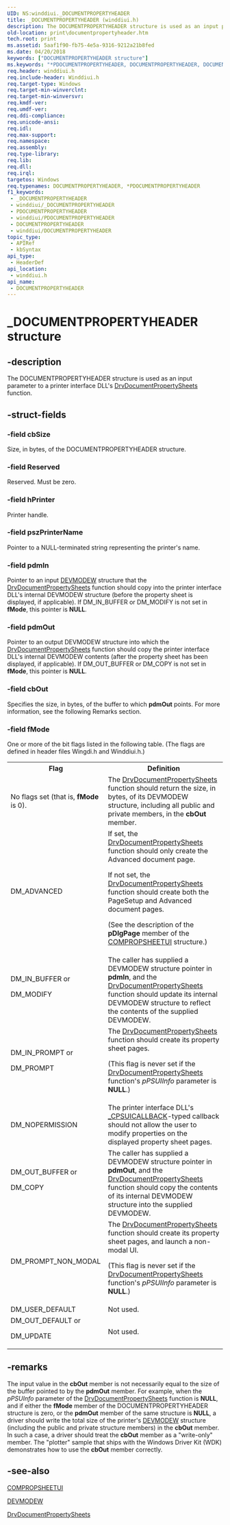 ```yaml
---
UID: NS:winddiui._DOCUMENTPROPERTYHEADER
title: _DOCUMENTPROPERTYHEADER (winddiui.h)
description: The DOCUMENTPROPERTYHEADER structure is used as an input parameter to a printer interface DLL's DrvDocumentPropertySheets function.
old-location: print\documentpropertyheader.htm
tech.root: print
ms.assetid: 5aaf1f90-fb75-4e5a-9316-9212a21b8fed
ms.date: 04/20/2018
keywords: ["DOCUMENTPROPERTYHEADER structure"]
ms.keywords: "*PDOCUMENTPROPERTYHEADER, DOCUMENTPROPERTYHEADER, DOCUMENTPROPERTYHEADER structure [Print Devices], PDOCUMENTPROPERTYHEADER, PDOCUMENTPROPERTYHEADER structure pointer [Print Devices], _DOCUMENTPROPERTYHEADER, print.documentpropertyheader, print_interface-graphics_d12da62c-2384-4bc3-a83d-ed948460d718.xml, winddiui/DOCUMENTPROPERTYHEADER, winddiui/PDOCUMENTPROPERTYHEADER"
req.header: winddiui.h
req.include-header: Winddiui.h
req.target-type: Windows
req.target-min-winverclnt: 
req.target-min-winversvr: 
req.kmdf-ver: 
req.umdf-ver: 
req.ddi-compliance: 
req.unicode-ansi: 
req.idl: 
req.max-support: 
req.namespace: 
req.assembly: 
req.type-library: 
req.lib: 
req.dll: 
req.irql: 
targetos: Windows
req.typenames: DOCUMENTPROPERTYHEADER, *PDOCUMENTPROPERTYHEADER
f1_keywords:
 - _DOCUMENTPROPERTYHEADER
 - winddiui/_DOCUMENTPROPERTYHEADER
 - PDOCUMENTPROPERTYHEADER
 - winddiui/PDOCUMENTPROPERTYHEADER
 - DOCUMENTPROPERTYHEADER
 - winddiui/DOCUMENTPROPERTYHEADER
topic_type:
 - APIRef
 - kbSyntax
api_type:
 - HeaderDef
api_location:
 - winddiui.h
api_name:
 - DOCUMENTPROPERTYHEADER
---
```


# _DOCUMENTPROPERTYHEADER structure


## -description

The DOCUMENTPROPERTYHEADER structure is used as an input parameter to a printer interface DLL's <a href="/windows-hardware/drivers/ddi/winddiui/nf-winddiui-drvdocumentpropertysheets">DrvDocumentPropertySheets</a> function.

## -struct-fields

### -field cbSize

Size, in bytes, of the DOCUMENTPROPERTYHEADER structure.

### -field Reserved

Reserved. Must be zero.

### -field hPrinter

Printer handle.

### -field pszPrinterName

Pointer to a NULL-terminated string representing the printer's name.

### -field pdmIn

Pointer to an input <a href="/windows/win32/api/wingdi/ns-wingdi-devmodew">DEVMODEW</a> structure that the <a href="/windows-hardware/drivers/ddi/winddiui/nf-winddiui-drvdocumentpropertysheets">DrvDocumentPropertySheets</a> function should copy into the printer interface DLL's internal DEVMODEW structure (before the property sheet is displayed, if applicable). If DM_IN_BUFFER or DM_MODIFY is not set in <b>fMode</b>, this pointer is <b>NULL</b>.

### -field pdmOut

Pointer to an output DEVMODEW structure into which the <a href="/windows-hardware/drivers/ddi/winddiui/nf-winddiui-drvdocumentpropertysheets">DrvDocumentPropertySheets</a> function should copy the printer interface DLL's internal DEVMODEW contents (after the property sheet has been displayed, if applicable). If DM_OUT_BUFFER or DM_COPY is not set in <b>fMode</b>, this pointer is <b>NULL</b>.

### -field cbOut

Specifies the size, in bytes, of the buffer to which <b>pdmOut</b> points. For more information, see the following Remarks section.

### -field fMode

One or more of the bit flags listed in the following table. (The flags are defined in header files Wingdi.h and Winddiui.h.)

<table>
<tr>
<th>Flag</th>
<th>Definition</th>
</tr>
<tr>
<td>
No flags set (that is, <b>fMode</b> is 0).

</td>
<td>
The <a href="/windows-hardware/drivers/ddi/winddiui/nf-winddiui-drvdocumentpropertysheets">DrvDocumentPropertySheets</a> function should return the size, in bytes, of its DEVMODEW structure, including all public and private members, in the <b>cbOut</b> member.

</td>
</tr>
<tr>
<td>
DM_ADVANCED

</td>
<td>
If set, the <a href="/windows-hardware/drivers/ddi/winddiui/nf-winddiui-drvdocumentpropertysheets">DrvDocumentPropertySheets</a> function should only create the Advanced document page.

If not set, the <a href="/windows-hardware/drivers/ddi/winddiui/nf-winddiui-drvdocumentpropertysheets">DrvDocumentPropertySheets</a> function should create both the PageSetup and Advanced document pages.

(See the description of the <b>pDlgPage</b> member of the <a href="/windows-hardware/drivers/ddi/compstui/ns-compstui-_compropsheetui">COMPROPSHEETUI</a> structure.)

</td>
</tr>
<tr>
<td>
DM_IN_BUFFER or

DM_MODIFY

</td>
<td>
The caller has supplied a DEVMODEW structure pointer in <b>pdmIn</b>, and the <a href="/windows-hardware/drivers/ddi/winddiui/nf-winddiui-drvdocumentpropertysheets">DrvDocumentPropertySheets</a> function should update its internal DEVMODEW structure to reflect the contents of the supplied DEVMODEW.

</td>
</tr>
<tr>
<td>
DM_IN_PROMPT or

DM_PROMPT

</td>
<td>
The <a href="/windows-hardware/drivers/ddi/winddiui/nf-winddiui-drvdocumentpropertysheets">DrvDocumentPropertySheets</a> function should create its property sheet pages.

(This flag is never set if the <a href="/windows-hardware/drivers/ddi/winddiui/nf-winddiui-drvdocumentpropertysheets">DrvDocumentPropertySheets</a> function's <i>pPSUIInfo</i> parameter is <b>NULL</b>.)

</td>
</tr>
<tr>
<td>
DM_NOPERMISSION

</td>
<td>
The printer interface DLL's <a href="/windows-hardware/drivers/ddi/compstui/nc-compstui-_cpsuicallback">_CPSUICALLBACK</a>-typed callback should not allow the user to modify properties on the displayed property sheet pages.

</td>
</tr>
<tr>
<td>
DM_OUT_BUFFER or

DM_COPY

</td>
<td>
The caller has supplied a DEVMODEW structure pointer in <b>pdmOut</b>, and the <a href="/windows-hardware/drivers/ddi/winddiui/nf-winddiui-drvdocumentpropertysheets">DrvDocumentPropertySheets </a>function should copy the contents of its internal DEVMODEW structure into the supplied DEVMODEW.

</td>
</tr>
<tr>
<td>
DM_PROMPT_NON_MODAL

</td>
<td>
The <a href="/windows-hardware/drivers/ddi/winddiui/nf-winddiui-drvdocumentpropertysheets">DrvDocumentPropertySheets</a> function should create its property sheet pages, and launch a non-modal UI.

(This flag is never set if the <a href="/windows-hardware/drivers/ddi/winddiui/nf-winddiui-drvdocumentpropertysheets">DrvDocumentPropertySheets</a> function's <i>pPSUIInfo</i> parameter is <b>NULL</b>.)

</td>
</tr>
<tr>
<td>
DM_USER_DEFAULT

</td>
<td>
Not used.

</td>
</tr>
<tr>
<td>
DM_OUT_DEFAULT or

DM_UPDATE

</td>
<td>
Not used.

</td>
</tr>
</table>

## -remarks

The input value in the <b>cbOut</b> member is not necessarily equal to the size of the buffer pointed to by the <b>pdmOut</b> member. For example, when the <i>pPSUInfo</i> parameter of the <a href="/windows-hardware/drivers/ddi/winddiui/nf-winddiui-drvdocumentpropertysheets">DrvDocumentPropertySheets</a> function is <b>NULL</b>, and if either the <b>fMode</b> member of the DOCUMENTPROPERTYHEADER structure is zero, or the <b>pdmOut</b> member of the same structure is <b>NULL</b>, a driver should write the total size of the printer's <a href="/windows/win32/api/wingdi/ns-wingdi-devmodew">DEVMODEW</a> structure (including the public and private structure members) in the <b>cbOut</b> member. In such a case, a driver should treat the <b>cbOut</b> member as a "write-only" member. The "plotter" sample that ships with the Windows Driver Kit (WDK) demonstrates how to use the <b>cbOut</b> member correctly.

## -see-also

<a href="/windows-hardware/drivers/ddi/compstui/ns-compstui-_compropsheetui">COMPROPSHEETUI</a>



<a href="/windows/win32/api/wingdi/ns-wingdi-devmodew">DEVMODEW</a>



<a href="/windows-hardware/drivers/ddi/winddiui/nf-winddiui-drvdocumentpropertysheets">DrvDocumentPropertySheets</a>